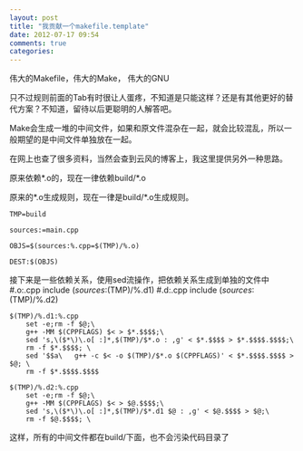```yaml
---
layout: post
title: "我贡献一个makefile.template"
date: 2012-07-17 09:54
comments: true
categories: 
---
```


伟大的Makefile，伟大的Make， 伟大的GNU    

只不过规则前面的Tab有时很让人蛋疼，不知道是只能这样？还是有其他更好的替代方案？不知道，留待以后更聪明的人解答吧。    

Make会生成一堆的中间文件，如果和原文件混杂在一起，就会比较混乱，所以一般期望的是中间文件单独放在一起。    

在网上也查了很多资料，当然会查到云风的博客上，我这里提供另外一种思路。    

原来依赖*.o的，现在一律依赖build/*.o      

原来的*.o生成规则，现在一律是build/*.o生成规则。    

    TMP=build    
    
    sources:=main.cpp    
    
    OBJS=$(sources:%.cpp=$(TMP)/%.o)
    
    DEST:$(OBJS)
    
接下来是一些依赖关系，使用sed流操作，把依赖关系生成到单独的文件中    
    #.o:.cpp
    include $(sources:%.cpp=$(TMP)/%.d1)
    #.d:.cpp
    include $(sources:%.cpp=$(TMP)/%.d2)
    
    $(TMP)/%.d1:%.cpp
    	set -e;rm -f $@;\
        g++ -MM $(CPPFLAGS) $< > $*.$$$$;\
    	sed 's,\($*\)\.o[ :]*,$(TMP)/$*.o : ,g' < $*.$$$$ > $*.$$$$.$$$$;\
        rm -f $*.$$$$; \
        sed '$$a\	g++ -c $< -o $(TMP)/$*.o $(CPPFLAGS)' < $*.$$$$.$$$$ > $@; \
        rm -f $*.$$$$.$$$$
    
    $(TMP)/%.d2:%.cpp
    	set -e;rm -f $@;\
        g++ -MM $(CPPFLAGS) $< > $@.$$$$;\
        sed 's,\($*\)\.o[ :]*,$(TMP)/$*.d1 $@ : ,g' < $@.$$$$ > $@;\
        rm -f $@.$$$$; \
    
这样，所有的中间文件都在build/下面，也不会污染代码目录了